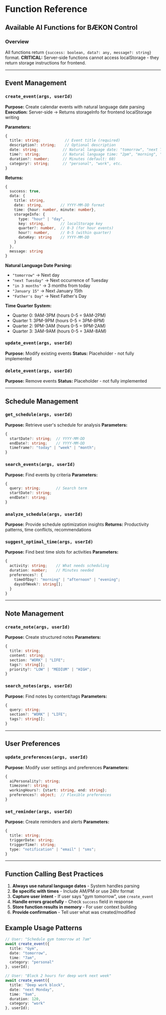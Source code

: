 # Function Reference
## Available AI Functions for BÆKON Control

### Overview
All functions return `{success: boolean, data?: any, message?: string}` format.
**CRITICAL:** Server-side functions cannot access localStorage - they return storage instructions for frontend.

---

## Event Management

### `create_event(args, userId)`
**Purpose:** Create calendar events with natural language date parsing
**Execution:** Server-side → Returns storageInfo for frontend localStorage writing

**Parameters:**
```typescript
{
  title: string;           // Event title (required)
  description?: string;    // Optional description
  date: string;           // Natural language date: "tomorrow", "next Tuesday", "in 3 months"
  time?: string;          // Natural language time: "2pm", "morning", "evening"
  duration?: number;      // Minutes (default: 60)
  category?: string;      // "personal", "work", etc.
}
```

**Returns:**
```typescript
{
  success: true,
  data: {
    title: string,
    date: string,        // YYYY-MM-DD format
    time: {hour: number, minute: number},
    storageInfo: {
      type: "hour" | "day",
      key: string,       // localStorage key
      quarter?: number,  // 0-3 (for hour events)
      hour?: number,     // 0-5 (within quarter)
      dateKey: string    // YYYY-MM-DD
    }
  },
  message: string
}
```

**Natural Language Date Parsing:**
- `"tomorrow"` → Next day
- `"next Tuesday"` → Next occurrence of Tuesday
- `"in 3 months"` → 3 months from today
- `"January 15"` → Next January 15th
- `"Father's Day"` → Next Father's Day

**Time Quarter System:**
- Quarter 0: 9AM-3PM (hours 0-5 = 9AM-2PM)
- Quarter 1: 3PM-9PM (hours 0-5 = 3PM-8PM)
- Quarter 2: 9PM-3AM (hours 0-5 = 9PM-2AM)
- Quarter 3: 3AM-9AM (hours 0-5 = 3AM-8AM)

### `update_event(args, userId)`
**Purpose:** Modify existing events
**Status:** Placeholder - not fully implemented

### `delete_event(args, userId)`
**Purpose:** Remove events
**Status:** Placeholder - not fully implemented

---

## Schedule Management

### `get_schedule(args, userId)`
**Purpose:** Retrieve user's schedule for analysis
**Parameters:**
```typescript
{
  startDate?: string;  // YYYY-MM-DD
  endDate?: string;    // YYYY-MM-DD
  timeframe?: "today" | "week" | "month";
}
```

### `search_events(args, userId)`
**Purpose:** Find events by criteria
**Parameters:**
```typescript
{
  query: string;       // Search term
  startDate?: string;
  endDate?: string;
}
```

### `analyze_schedule(args, userId)`
**Purpose:** Provide schedule optimization insights
**Returns:** Productivity patterns, time conflicts, recommendations

### `suggest_optimal_time(args, userId)`
**Purpose:** Find best time slots for activities
**Parameters:**
```typescript
{
  activity: string;    // What needs scheduling
  duration: number;    // Minutes needed
  preferences?: {
    timeOfDay?: "morning" | "afternoon" | "evening";
    daysOfWeek?: string[];
  }
}
```

---

## Note Management

### `create_note(args, userId)`
**Purpose:** Create structured notes
**Parameters:**
```typescript
{
  title: string;
  content: string;
  section: "WORK" | "LIFE";
  tags?: string[];
  priority?: "LOW" | "MEDIUM" | "HIGH";
}
```

### `search_notes(args, userId)`
**Purpose:** Find notes by content/tags
**Parameters:**
```typescript
{
  query: string;
  section?: "WORK" | "LIFE";
  tags?: string[];
}
```

---

## User Preferences

### `update_preferences(args, userId)`
**Purpose:** Modify user settings and preferences
**Parameters:**
```typescript
{
  aiPersonality?: string;
  timezone?: string;
  workingHours?: {start: string, end: string};
  preferences?: object;  // Flexible preferences
}
```

### `set_reminder(args, userId)`
**Purpose:** Create reminders and alerts
**Parameters:**
```typescript
{
  title: string;
  triggerDate: string;
  triggerTime?: string;
  type: "notification" | "email" | "sms";
}
```

---

## Function Calling Best Practices

1. **Always use natural language dates** - System handles parsing
2. **Be specific with times** - Include AM/PM or use 24hr format
3. **Capture user intent** - If user says "gym tomorrow", use `create_event`
4. **Handle errors gracefully** - Check `success` field in response
5. **Store function results in memory** - For user context building
6. **Provide confirmation** - Tell user what was created/modified

## Example Usage Patterns

```typescript
// User: "Schedule gym tomorrow at 7am"
await create_event({
  title: "Gym",
  date: "tomorrow",
  time: "7am",
  category: "personal"
}, userId);

// User: "Block 2 hours for deep work next week"
await create_event({
  title: "Deep work block",
  date: "next Monday",
  time: "9am",
  duration: 120,
  category: "work"
}, userId);
```
